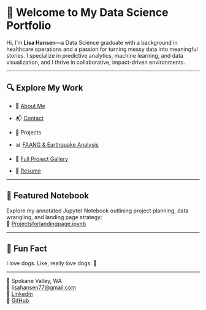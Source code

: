 # 👋 Welcome to My Data Science Portfolio

Hi, I’m **Lisa Hansen**—a Data Science graduate with a background in healthcare operations and a passion for turning messy data into meaningful stories. I specialize in predictive analytics, machine learning, and data visualization, and I thrive in collaborative, impact-driven environments.

---

## 🔍 Explore My Work

- 📘 [About Me](about.md)  
- 📬 [Contact](contact.md)  
-  💼 Projects

- 📊 [FAANG & Earthquake Analysis](project1.md)
- 🔗 [Full Project Gallery](work.md)
- 📄 [Resume](LisaHansen_Resume.pdf.pdf)
---

## 🧠 Featured Notebook

Explore my annotated Jupyter Notebook outlining project planning, data wrangling, and landing page strategy:  
🔗 [Projectsforlandingpage.ipynb](https://github.com/lhansen77/LisaHansen-Portfolio/blob/main/Projectsforlandingpage.ipynb)

---

## 🐾 Fun Fact

I love dogs. Like, really love dogs. 🐶

---

📍 Spokane Valley, WA  
📧 [lisahansen77@gmail.com](mailto:lisahansen77@gmail.com)  
🔗 [LinkedIn](https://www.linkedin.com/in/lisa-hansen-839379217)  
🔗 [GitHub](https://github.com/lhansen77)
